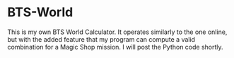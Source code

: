 # BTS-World

This is my own BTS World Calculator. It operates similarly to the one online,
but with the added feature that my program can compute a valid combination for a Magic Shop mission.
I will post the Python code shortly.
